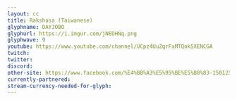 ```yaml
---
layout: cc
title: Rakshasa (Taiwanese)
glyphname: DAYJOBO
glyphurl: https://i.imgur.com/jNEDHNq.png
glyphwave: 9
youtube: https://www.youtube.com/channel/UCpz4UuZqrFxMTQok5XENCGA
twitch: 
twitter: 
discord: 
other-site: https://www.facebook.com/%E4%BB%A3%E5%95%BE%E5%B8%83-1501253023305662/?modal=admin_todo_tour
currently-partnered: 
stream-currency-needed-for-glyph: 
---
```


